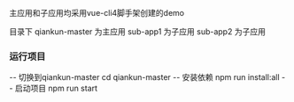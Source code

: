 主应用和子应用均采用vue-cli4脚手架创建的demo

目录下
qiankun-master 为主应用
sub-app1 为子应用
sub-app2 为子应用

### 运行项目
-- 切换到qiankun-master
cd qiankun-master
-- 安装依赖
npm run install:all
-- 启动项目
npm run start